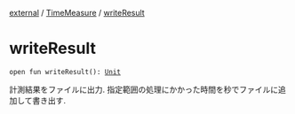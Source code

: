 [external](../index.md) / [TimeMeasure](index.md) / [writeResult](./write-result.md)

# writeResult

`open fun writeResult(): `[`Unit`](https://kotlinlang.org/api/latest/jvm/stdlib/kotlin/-unit/index.html)

計測結果をファイルに出力. 指定範囲の処理にかかった時間を秒でファイルに追加して書き出す.

